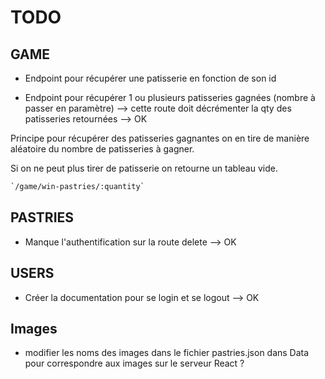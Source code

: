 # TODO

## GAME

- Endpoint pour récupérer une patisserie en fonction de son id

- Endpoint pour récupérer 1 ou plusieurs patisseries gagnées (nombre à passer en paramètre) --> cette route doit décrémenter la qty des patisseries retournées --> OK

Principe pour récupérer des patisseries gagnantes on en tire de manière aléatoire du nombre de patisseries à gagner. 

Si on ne peut plus tirer de patisserie on retourne un tableau vide.

```txt
`/game/win-pastries/:quantity`
```

## PASTRIES
- Manque l'authentification sur la route delete --> OK

## USERS
- Créer la documentation pour se login et se logout --> OK

## Images

- modifier les noms des images dans le fichier pastries.json dans Data pour correspondre aux images sur le serveur React ?
